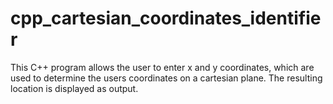 # cpp_cartesian_coordinates_identifier
This C++ program allows the user to enter x and y coordinates, which are used to determine the users coordinates on a cartesian plane. The resulting location is displayed as output.
